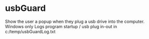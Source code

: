 # usbGuard
Show the user a popup when they plug a usb drive into the computer.
Windows only
Logs program startup / usb plug in-out in c:/temp/usbGuardLog.txt
